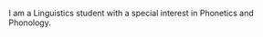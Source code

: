 I am a Linguistics student with a special interest in Phonetics and Phonology.

<!---
raulop08/raulop08 is a ✨ special ✨ repository because its `README.md` (this file) appears on your GitHub profile.
You can click the Preview link to take a look at your changes.
--->
